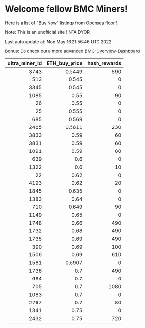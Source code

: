 # Welcome fellow BMC Miners!
Here is a list of "Buy Now" listings from Opensea floor !

Note: This is an unofficial site ! NFA DYOR

Last auto update at: Mon May 16 21:56:46 UTC 2022

Bonus: Do check out a more advanced [BMC-Overview-Dashboard](https://dune.com/defifunk/BMC-Overview-Dashboard)


|   ultra_miner_id |   ETH_buy_price |   hash_rewards |
|-----------------:|----------------:|---------------:|
|             3743 |          0.5449 |            590 |
|              513 |          0.545  |              0 |
|             3345 |          0.545  |              0 |
|             1085 |          0.55   |             90 |
|               26 |          0.55   |              0 |
|               25 |          0.555  |              0 |
|              685 |          0.569  |              0 |
|             2465 |          0.5811 |            230 |
|             3833 |          0.59   |             60 |
|             3831 |          0.59   |             60 |
|             1091 |          0.59   |             60 |
|              639 |          0.6    |              0 |
|             1322 |          0.6    |             10 |
|               22 |          0.62   |              0 |
|             4193 |          0.62   |             20 |
|             1845 |          0.635  |              0 |
|             1383 |          0.64   |              0 |
|              710 |          0.649  |             90 |
|             1149 |          0.65   |              0 |
|             1748 |          0.66   |            490 |
|             1732 |          0.68   |            490 |
|             1735 |          0.69   |            490 |
|              390 |          0.69   |            100 |
|             1506 |          0.69   |            610 |
|             1581 |          0.6907 |              0 |
|             1736 |          0.7    |            490 |
|              684 |          0.7    |              0 |
|              705 |          0.7    |           1080 |
|             1083 |          0.7    |              0 |
|             2767 |          0.7    |             80 |
|             1341 |          0.75   |              0 |
|             2432 |          0.75   |            720 |